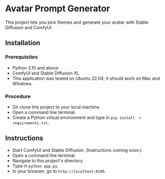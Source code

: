 # Avatar Prompt Generator
This project lets you pick themes and generate your avatar with Stable Diffusion and ComfyUI.

## Installation
### Prerequisites
- Python 3.10 and above
- ComfyUI and Stable Diffusion XL
- This application was tested on Ubuntu 22.04; it should work on Mac and Windows.

### Procedure
- Git clone this project to your local machine.
- Open a command line terminal.
- Create a Python virtual environment and type in `pip install -r requirements.txt`.

## Instructions
- Start ComfyUI and Stable Diffusion. (Instructions coming soon.)
- Open a command line terminal.
- Navigate to this project's directory.
- Type in `python app.py`.
- In your browser, go to `http://localhost:8199`.